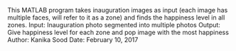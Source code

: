 This MATLAB program takes inauguration images as input (each image has multiple
 faces, will refer to it as a zone) and finds the happiness level in all
 zones.
Input: Inauguration photo segmented into multiple photos
Output: Give happiness level for each zone and pop image with the most
happiness
Author: Kanika Sood
Date: February 10, 2017
